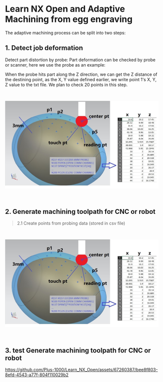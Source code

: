 # Learn NX Open and Adaptive Machining from egg engraving
The adaptive machining process can be split into two steps: 
## **1. Detect job deformation**  
Detect part distortion by probe:
Part deformation can be checked by probe or scanner, here we use the probe as an example: 

When the probe hits part along the Z direction, we can get the Z distance of the destining point,
as the  X, Y value defined earlier, we write point 1's X, Y, Z value to the txt file. We plan to check 20 points in this step.


<br/>
<p align="center">
<img src=https://github.com/Plus-1000/Learn-NX-Open-and-adaptive-machining-from-egg-engraving/blob/main/image/1%20probe%2020%20pts.jpg width="800" >
</p>

<br/>




## **2. Generate machining toolpath for CNC or robot**

> 2.1   Create points from probing data (stored in csv file)

<br/>
<p align="center">
<img src=https://github.com/Plus-1000/Learn-NX-Open-and-adaptive-machining-from-egg-engraving/blob/main/image/1%20probe%2020%20pts.jpg width="800" >
</p>

<br/>


## **3. test Generate machining toolpath for CNC or robot**


https://github.com/Plus-1000/Learn_NX_Open/assets/67260387/bee8f803-8efd-4543-a77f-804f110029b2


